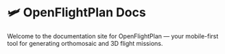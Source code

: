# 🛩️ OpenFlightPlan Docs

Welcome to the documentation site for OpenFlightPlan — your mobile-first tool for generating orthomosaic and 3D flight missions.
